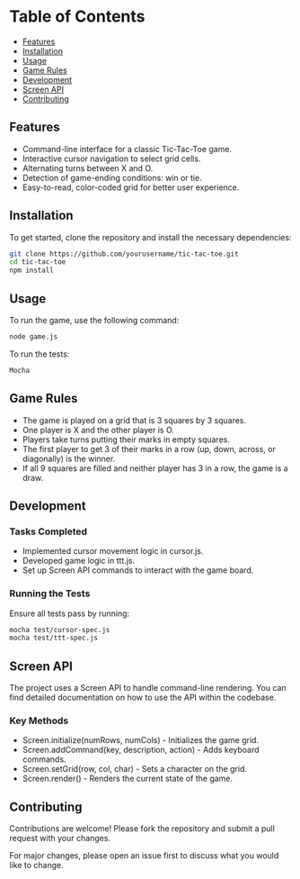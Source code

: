 # Table of Contents
- [Features](#features)
- [Installation](#installation)
- [Usage](#usage)
- [Game Rules](#game-rules)
- [Development](#development)
- [Screen API](#screen-api)
- [Contributing](#contributing)

## Features
- Command-line interface for a classic Tic-Tac-Toe game.
- Interactive cursor navigation to select grid cells.
- Alternating turns between X and O.
- Detection of game-ending conditions: win or tie.
- Easy-to-read, color-coded grid for better user experience.

## Installation
To get started, clone the repository and install the necessary dependencies:


```bash
git clone https://github.com/yourusername/tic-tac-toe.git
cd tic-tac-toe
npm install
```

## Usage
To run the game, use the following command:


```bash
node game.js
```
To run the tests:
```bash
Mocha
```

## Game Rules
- The game is played on a grid that is 3 squares by 3 squares.
- One player is X and the other player is O.
- Players take turns putting their marks in empty squares.
- The first player to get 3 of their marks in a row (up, down, across, or diagonally) is the winner.
- If all 9 squares are filled and neither player has 3 in a row, the game is a draw.

## Development
### Tasks Completed
- Implemented cursor movement logic in cursor.js.
- Developed game logic in ttt.js.
- Set up Screen API commands to interact with the game board.
### Running the Tests
Ensure all tests pass by running:
```bash
mocha test/cursor-spec.js
mocha test/ttt-spec.js
```
## Screen API
The project uses a Screen API to handle command-line rendering. You can find detailed documentation on how to use the API within the codebase.

### Key Methods
- Screen.initialize(numRows, numCols) - Initializes the game grid.
- Screen.addCommand(key, description, action) - Adds keyboard commands.
- Screen.setGrid(row, col, char) - Sets a character on the grid.
- Screen.render() - Renders the current state of the game.

## Contributing
Contributions are welcome! Please fork the repository and submit a pull request with your changes.

For major changes, please open an issue first to discuss what you would like to change.
